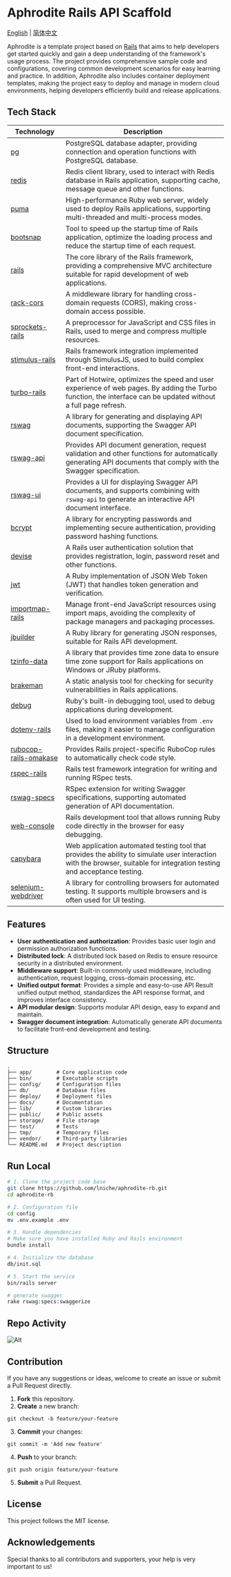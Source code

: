 # Aphrodite Rails API Scaffold

[English](README.md) | [简体中文](README-zh.md)

Aphrodite is a template project based on [Rails](https://rubyonrails.org) that aims to help developers get started quickly and gain a deep understanding of the framework's usage process. The project provides comprehensive sample code and configurations, covering common development scenarios for easy learning and practice. In addition, Aphrodite also includes container deployment templates, making the project easy to deploy and manage in modern cloud environments, helping developers efficiently build and release applications.

## Tech Stack

| Technology                                                               | Description                                                                                                                                                              |
| ------------------------------------------------------------------------ | ------------------------------------------------------------------------------------------------------------------------------------------------------------------------ |
| [pg](https://rubygems.org/gems/pg)                                       | PostgreSQL database adapter, providing connection and operation functions with PostgreSQL database.                                                                      |
| [redis](https://rubygems.org/gems/redis)                                 | Redis client library, used to interact with Redis database in Rails application, supporting cache, message queue and other functions.                                    |
| [puma](https://rubygems.org/gems/puma)                                   | High-performance Ruby web server, widely used to deploy Rails applications, supporting multi-threaded and multi-process modes.                                           |
| [bootsnap](https://rubygems.org/gems/bootsnap)                           | Tool to speed up the startup time of Rails application, optimize the loading process and reduce the startup time of each request.                                        |
| [rails](https://rubygems.org/gems/rails)                                 | The core library of the Rails framework, providing a comprehensive MVC architecture suitable for rapid development of web applications.                                  |
| [rack-cors](https://rubygems.org/gems/rack-cors)                         | A middleware library for handling cross-domain requests (CORS), making cross-domain access possible.                                                                     |
| [sprockets-rails](https://rubygems.org/gems/sprockets-rails)             | A preprocessor for JavaScript and CSS files in Rails, used to merge and compress multiple resources.                                                                     |
| [stimulus-rails](https://rubygems.org/gems/stimulus-rails)               | Rails framework integration implemented through StimulusJS, used to build complex front-end interactions.                                                                |
| [turbo-rails](https://rubygems.org/gems/turbo-rails)                     | Part of Hotwire, optimizes the speed and user experience of web pages. By adding the Turbo function, the interface can be updated without a full page refresh.           |
| [rswag](https://rubygems.org/gems/rswag)                                 | A library for generating and displaying API documents, supporting the Swagger API document specification.                                                                |
| [rswag-api](https://rubygems.org/gems/rswag-api)                         | Provides API document generation, request validation and other functions for automatically generating API documents that comply with the Swagger specification.          |
| [rswag-ui](https://rubygems.org/gems/rswag-ui)                           | Provides a UI for displaying Swagger API documents, and supports combining with `rswag-api` to generate an interactive API document interface.                           |
| [bcrypt](https://rubygems.org/gems/bcrypt)                               | A library for encrypting passwords and implementing secure authentication, providing password hashing functions.                                                         |
| [devise](https://rubygems.org/gems/devise)                               | A Rails user authentication solution that provides registration, login, password reset and other functions.                                                              |
| [jwt](https://rubygems.org/gems/jwt)                                     | A Ruby implementation of JSON Web Token (JWT) that handles token generation and verification.                                                                            |
| [importmap-rails](https://rubygems.org/gems/importmap-rails)             | Manage front-end JavaScript resources using import maps, avoiding the complexity of package managers and packaging processes.                                            |
| [jbuilder](https://rubygems.org/gems/jbuilder)                           | A Ruby library for generating JSON responses, suitable for Rails API development.                                                                                        |
| [tzinfo-data](https://rubygems.org/gems/tzinfo-data)                     | A library that provides time zone data to ensure time zone support for Rails applications on Windows or JRuby platforms.                                                 |
| [brakeman](https://rubygems.org/gems/brakeman)                           | A static analysis tool for checking for security vulnerabilities in Rails applications.                                                                                  |
| [debug](https://rubygems.org/gems/debug)                                 | Ruby's built-in debugging tool, used to debug applications during development.                                                                                           |
| [dotenv-rails](https://rubygems.org/gems/dotenv-rails)                   | Used to load environment variables from `.env` files, making it easier to manage configuration in a development environment.                                             |
| [rubocop-rails-omakase](https://rubygems.org/gems/rubocop-rails-omakase) | Provides Rails project-specific RuboCop rules to automatically check code style.                                                                                         |
| [rspec-rails](https://rubygems.org/gems/rspec-rails)                     | Rails test framework integration for writing and running RSpec tests.                                                                                                    |
| [rswag-specs](https://rubygems.org/gems/rswag-specs)                     | RSpec extension for writing Swagger specifications, supporting automated generation of API documentation.                                                                |
| [web-console](https://rubygems.org/gems/web-console)                     | Rails development tool that allows running Ruby code directly in the browser for easy debugging.                                                                         |
| [capybara](https://rubygems.org/gems/capybara)                           | Web application automated testing tool that provides the ability to simulate user interaction with the browser, suitable for integration testing and acceptance testing. |
| [selenium-webdriver](https://rubygems.org/gems/selenium-webdriver)       | A library for controlling browsers for automated testing. It supports multiple browsers and is often used for UI testing.                                                |

## Features

- **User authentication and authorization**: Provides basic user login and permission authorization functions.
- **Distributed lock**: A distributed lock based on Redis to ensure resource security in a distributed environment.
- **Middleware support**: Built-in commonly used middleware, including authentication, request logging, cross-domain processing, etc.
- **Unified output format**: Provides a simple and easy-to-use API Result unified output method, standardizes the API response format, and improves interface consistency.
- **API modular design**: Supports modular API design, easy to expand and maintain.
- **Swagger document integration**: Automatically generate API documents to facilitate front-end development and testing.

## Structure

```
.
├── app/        # Core application code
├── bin/        # Executable scripts
├── config/     # Configuration files
├── db/         # Database files
├── deploy/     # Deployment files
├── docs/       # Documentation
├── lib/        # Custom libraries
├── public/     # Public assets
├── storage/    # File storage
├── test/       # Tests
├── tmp/        # Temporary files
├── vendor/     # Third-party libraries
└── README.md   # Project description
```

## Run Local

```bash
# 1. Clone the project code base
git clone https://github.com/lniche/aphrodite-rb.git
cd aphrodite-rb

# 2. Configuration file
cd config
mv .env.example .env

# 3. Handle dependencies
# Make sure you have installed Ruby and Rails environment
bundle install

# 4. Initialize the database
db/init.sql

# 5. Start the service
bin/rails server

# generate swagger
rake rswag:specs:swaggerize
```

## Repo Activity

![Alt](https://repobeats.axiom.co/api/embed/92f87152abeaf234940e0a4979ac2644ab05a54f.svg "Repobeats analytics image")

## Contribution

If you have any suggestions or ideas, welcome to create an issue or submit a Pull Request directly.

1. **Fork** this repository.
2. **Create** a new branch:

```
git checkout -b feature/your-feature
```

3. **Commit** your changes:

```
git commit -m 'Add new feature'
```

4. **Push** to your branch:

```
git push origin feature/your-feature
```

5. **Submit** a Pull Request.

## License

This project follows the MIT license.

## Acknowledgements

Special thanks to all contributors and supporters, your help is very important to us!
